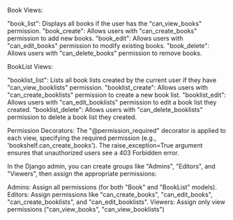 
Book Views:

"book_list": Displays all books if the user has the "can_view_books" permission.
"book_create": Allows users with "can_create_books" permission to add new books.
"book_edit": Allows users with "can_edit_books" permission to modify existing books.
"book_delete": Allows users with "can_delete_books" permission to remove books.

BookList Views:

"booklist_list": Lists all book lists created by the current user if they have "can_view_booklists" permission.
"booklist_create": Allows users with "can_create_booklists" permission to create a new book list.
"booklist_edit": Allows users with "can_edit_booklists" permission to edit a book list they created.
"booklist_delete": Allows users with "can_delete_booklists" permission to delete a book list they created.

Permission Decorators: The "@permission_required" decorator is applied to each view, specifying the required permission (e.g., 'bookshelf.can_create_books'). The raise_exception=True argument ensures that unauthorized users see a 403 Forbidden error.

In the Django admin, you can create groups like "Admins", "Editors", and "Viewers", then assign the appropriate permissions:

Admins: Assign all permissions (for both "Book" and "BookList" models).
Editors: Assign permissions like "can_create_books", "can_edit_books", "can_create_booklists", and "can_edit_booklists".
Viewers: Assign only view permissions ("can_view_books", "can_view_booklists")